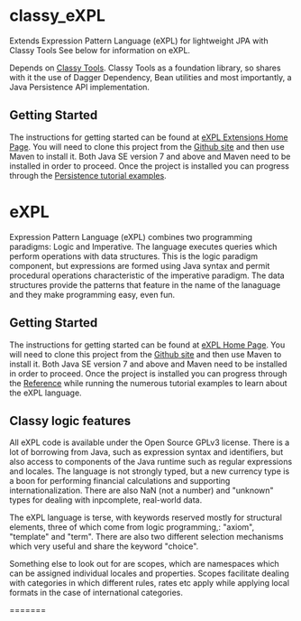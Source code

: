 # classy_eXPL

Extends Expression Pattern Language (eXPL) for lightweight JPA with Classy Tools
See below for information on eXPL.

Depends on [Classy Tools](https://github.com/andrew-bowley/classy_tools.git).
Classy Tools as a foundation library, so shares with it the use of Dagger Dependency, 
Bean utilities and most importantly, a Java Persistence API implementation.

## Getting Started

The instructions for getting started can be found at [eXPL Extensions Home Page](http://cybersearch2.com.au/logic/start_extensions.html).
You will need to clone this project from the [Github site](https://github.com/cybersearch2/classy_eXPL.git) and then use
Maven to install it. Both Java SE version 7 and above and Maven need to be installed in order to proceed. Once
the project is installed you can progress through the [Persistence tutorial examples](http://cybersearch2.com.au/logic/persistence-examples.html#col2).


# eXPL
Expression Pattern Language (eXPL) combines two programming paradigms: Logic and Imperative. 
The language executes queries which perform operations with data structures. This is the logic
paradigm component, but expressions are formed using Java syntax and permit procedural operations
characteristic of the imperative paradigm. The data structures provide the patterns that feature
in the name of the lanaguage and they make programming easy, even fun.

## Getting Started

The instructions for getting started can be found at [eXPL Home Page](http://cybersearch2.com.au/logic/classylogic.html).
You will need to clone this project from the [Github site](https://github.com/cybersearch2/eXPL.git) and then use
Maven to install it. Both Java SE version 7 and above and Maven need to be installed in order to proceed. Once
the project is installed you can progress through the [Reference](http://cybersearch2.com.au/logic/reference.html) while 
running the numerous tutorial examples to learn about the eXPL language.

## Classy logic features

All eXPL code is available under the Open Source GPLv3 license. There is a lot of borrowing from Java, such as
expression syntax and identifiers, but also access to components of the Java runtime such as regular expressions
and locales. The language is not strongly typed, but a new currency type is a boon for performing financial
calculations and supporting internationalization. There are also NaN (not a number) and "unknown" types for
dealing with inpcomplete, real-world data.

The eXPL language is terse, with keywords reserved mostly for structural elements, three of which come from
logic programming,: "axiom", "template" and "term". There are also two different selection mechanisms which
very useful and share the keyword "choice".

Something else to look out for are scopes, which are namespaces which can be assigned individual locales and
properties. Scopes facilitate dealing with categories in which different rules, rates etc apply while
applying local formats in the case of international categories. 



=======